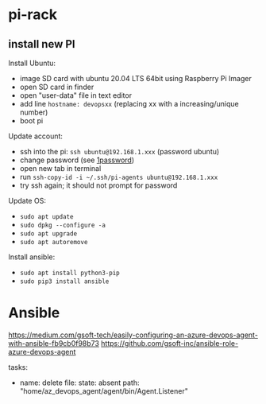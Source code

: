 # pi-rack


## install new PI

Install Ubuntu:
- image SD card with ubuntu 20.04 LTS 64bit using Raspberry Pi Imager
- open SD card in finder
- open "user-data" file in text editor
- add line `hostname: devopsxx` (replacing xx with a increasing/unique number)
- boot pi

Update account:
- ssh into the pi: `ssh ubuntu@192.168.1.xxx` (password ubuntu)
- change password (see [1password](https://start.1password.com/open/i?a=6CBAWYSER5FWNJ4BSPEWJMEI74&v=hdctpdrnvvqbpflqiipgyh3iii&i=4kt3u55vsvhcznktbpoi7xpzeu&h=my.1password.com))
- open new tab in terminal
- run `ssh-copy-id -i ~/.ssh/pi-agents ubuntu@192.168.1.xxx`
- try ssh again; it should not prompt for password

Update OS:
- `sudo apt update`
- `sudo dpkg --configure -a`
- `sudo apt upgrade`
- `sudo apt autoremove`

Install ansible:
- `sudo apt install python3-pip`
- `sudo pip3 install ansible`


# Ansible

https://medium.com/gsoft-tech/easily-configuring-an-azure-devops-agent-with-ansible-fb9cb0f98b73
https://github.com/gsoft-inc/ansible-role-azure-devops-agent



  tasks:
  - name: delete
    file:
      state: absent
      path: "home/az_devops_agent/agent/bin/Agent.Listener"